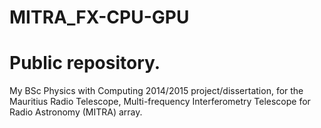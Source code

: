 MITRA_FX-CPU-GPU
================
Public repository.
================
My BSc Physics with Computing 2014/2015 project/dissertation, for the Mauritius Radio Telescope, Multi-frequency Interferometry Telescope for Radio Astronomy (MITRA) array.  